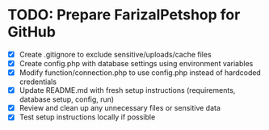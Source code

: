 # TODO: Prepare FarizalPetshop for GitHub

- [x] Create .gitignore to exclude sensitive/uploads/cache files
- [x] Create config.php with database settings using environment variables
- [x] Modify function/connection.php to use config.php instead of hardcoded credentials
- [x] Update README.md with fresh setup instructions (requirements, database setup, config, run)
- [x] Review and clean up any unnecessary files or sensitive data
- [x] Test setup instructions locally if possible
